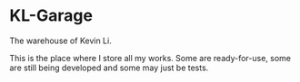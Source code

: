 KL-Garage
=========

The warehouse of Kevin Li.

This is the place where I store all my works. Some are ready-for-use, some are still being developed and some may just be tests.
